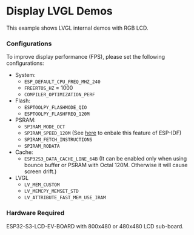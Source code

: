 # Display LVGL Demos

This example shows LVGL internal demos with RGB LCD.

### Configurations

To improve display performance (FPS), please set the following configurations:

* System:
    * `ESP_DEFAULT_CPU_FREQ_MHZ_240`
    * `FREERTOS_HZ` = 1000
    * `COMPILER_OPTIMIZATION_PERF`
* Flash:
    * `ESPTOOLPY_FLASHMODE_QIO`
    * `ESPTOOLPY_FLASHFREQ_120M`
* PSRAM:
    * `SPIRAM_MODE_OCT`
    * `SPIRAM_SPEED_120M` (See [here](https://github.com/espressif/esp-dev-kits/tree/master/esp32-s3-lcd-ev-board/factory#idf-patch) to enbale this feature of ESP-IDF)
    * `SPIRAM_FETCH_INSTRUCTIONS`
    * `SPIRAM_RODATA`
* Cache:
    * `ESP32S3_DATA_CACHE_LINE_64B` (It can be enabled only when using bounce buffer or PSRAM with Octal 120M. Otherwise it will cause screen drift.)
* LVGL
    * `LV_MEM_CUSTOM`
    * `LV_MEMCPY_MEMSET_STD`
    * `LV_ATTRIBUTE_FAST_MEM_USE_IRAM`

### Hardware Required

ESP32-S3-LCD-EV-BOARD with 800x480 or 480x480 LCD sub-board.
